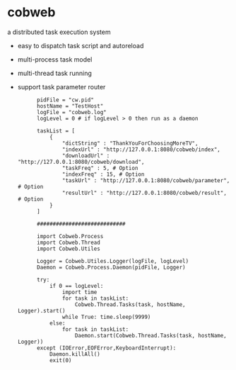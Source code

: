 cobweb
======
a distributed task execution system

* easy to dispatch task script and autoreload
* multi-process task model
* multi-thread task running
* support task parameter router



            pidFile = "cw.pid"
            hostName = "TestHost"
            logFile = "cobweb.log"
            logLevel = 0 # if logLevel > 0 then run as a daemon

            taskList = [
                {
                    "dictString" : "ThankYouForChoosingMoreTV",
                    "indexUrl" : "http://127.0.0.1:8080/cobweb/index",
                    "downloadUrl" : "http://127.0.0.1:8080/cobweb/download",
                    "taskFreq" : 5, # Option
                    "indexFreq" : 15, # Option        
                    "taskUrl" : "http://127.0.0.1:8080/cobweb/parameter",  # Option
                    "resultUrl" : "http://127.0.0.1:8080/cobweb/result", # Option
                }
            ]

            ############################

            import Cobweb.Process
            import Cobweb.Thread
            import Cobweb.Utiles

            Logger = Cobweb.Utiles.Logger(logFile, logLevel)
            Daemon = Cobweb.Process.Daemon(pidFile, Logger)

            try:
                if 0 == logLevel:
                    import time
                    for task in taskList:
                        Cobweb.Thread.Tasks(task, hostName, Logger).start()
                    while True: time.sleep(9999)
                else:
                    for task in taskList:
                        Daemon.start(Cobweb.Thread.Tasks(task, hostName, Logger))
            except (IOError,EOFError,KeyboardInterrupt):
                Daemon.killAll()
                exit(0)
